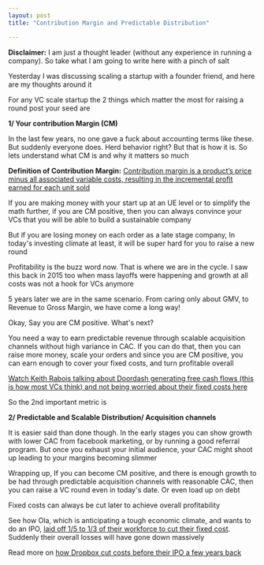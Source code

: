 ```yaml
---
layout: post
title: "Contribution Margin and Predictable Distribution"

---
```


**Disclaimer:** I am just a thought leader (without any experience in running a company). So take what I am going to write here with a pinch of salt

Yesterday I was discussing scaling a startup with a founder friend, and here are my thoughts around it

For any VC scale startup the 2 things which matter the most for raising a round post your seed are

**1/ Your contribution Margin (CM)**

In the last few years, no one gave a fuck about accounting terms like these. But suddenly everyone does. Herd behavior right?
But that is how it is. So lets understand what CM is and why it matters so much

**Definition of Contribution Margin:** [Contribution margin is a product’s price minus all associated variable costs, resulting in the incremental profit earned for each unit sold](https://accountingtools.com/articles/2017/5/16/contribution-margin)

If you are making money with your start up at an UE level or to simplify the math further, if you are CM positive, then you can always convince your VCs that you will be able to build a sustainable company

But if you are losing money on each order as a late stage company, In today's investing climate at least, it will be super hard for you to raise a new round

Profitability is the buzz word now. That is where we are in the cycle. I saw this back in 2015 too when mass layoffs were happening and growth at all costs was not a hook for VCs anymore

5 years later we are in the same scenario. From caring only about GMV, to Revenue to Gross Margin, we have come a long way!

Okay, Say you are CM positive. What's next?

You need a way to earn predictable revenue through scalable acquisition channels without high variance in CAC. If you can do that, then you can raise more money, scale your orders and since you are CM positive, you can earn enough to cover your fixed costs, and turn profitable overall

[Watch Keith Rabois talking about Doordash generating free cash flows (this is how most VCs think) and not being worried about their fixed costs here](https://twitter.com/axios/status/1233049068336766976)

So the 2nd important metric is

**2/ Predictable and Scalable Distribution/ Acquisition channels**

It is easier said than done though. In the early stages you can show growth with lower CAC from facebook marketing, or by running a good referral program. But once you exhaust your initial audience, your CAC might shoot up leading to your margins becoming slimmer

Wrapping up, If you can become CM positive, and there is enough growth to be had through predictable acquisition channels with reasonable CAC, then you can raise a VC round even in today's date. Or even load up on debt

Fixed costs can always be cut later to achieve overall profitability

See how Ola, which is anticipating a tough economic climate, and wants to do an IPO, [laid off 1/5 to 1/3 of their workforce to cut their fixed cost](https://entrackr.com/2019/12/ola-layoffs-500-pink-slips-total-cuts-upto-1000/). Suddenly their overall losses will have gone down massively

Read more on [how Dropbox cut costs before their IPO a few years back](https://bizjournals.com/sanfrancisco/blog/techflash/2016/05/as-bay-area-startups-cut-costs-perks-dropbox.html)
